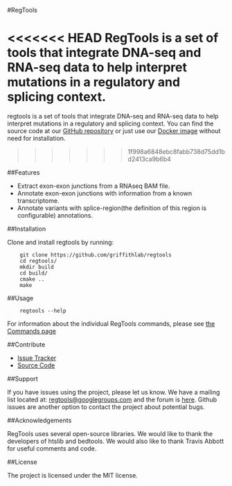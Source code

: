 #RegTools

<<<<<<< HEAD
RegTools is a set of tools that integrate DNA-seq and RNA-seq data to help interpret mutations in a regulatory and splicing context.
=======
regtools is a set of tools that integrate DNA-seq and RNA-seq data to help interpret mutations in a regulatory and splicing context. You can find the source code at our [GitHub repository](https://github.com/griffithlab/regtools) or just use our [Docker image](https://hub.docker.com/r/griffithlab/regtools/) without need for installation.
>>>>>>> 1f998a6848ebc8fabb738d75dd1bd2413ca9b6b4

##Features

- Extract exon-exon junctions from a RNAseq BAM file.
- Annotate exon-exon junctions with information from a known transcriptome.
- Annotate variants with splice-region(the definition of this region is configurable) annotations.

##Installation

Clone and install regtools by running:
```
    git clone https://github.com/griffithlab/regtools
    cd regtools/
    mkdir build
    cd build/
    cmake ..
    make
```

##Usage

```
    regtools --help
```
For information about the individual RegTools commands, please see [the Commands page](commands/commands.md)

##Contribute

- [Issue Tracker](https://github.com/griffithlab/regtools/issues)
- [Source Code](https://github.com/griffithlab/regtools)

##Support

If you have issues using the project, please let us know.
We have a mailing list located at: [regtools@googlegroups.com](mailto:regtools@googlegroups.com) and the forum is [here](https://groups.google.com/forum/#!forum/regtools).
Github issues are another option to contact the project about potential bugs.

##Acknowledgements

RegTools uses several open-source libraries. We would like to thank the
developers of htslib and bedtools. We would also like to thank Travis Abbott for
useful comments and code.

##License

The project is licensed under the MIT license.
